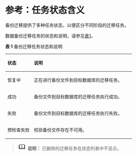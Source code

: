 # 参考：任务状态含义<a name="drs_03_0010"></a>

备份迁移提供了多种任务状态，以便区分不同阶段的迁移任务。

数据备份迁移任务的状态和说明，请参见[表1](#table28135752151716)。

**表 1**  备份迁移任务状态和说明

<a name="table28135752151716"></a>
<table><thead align="left"><tr id="row33425250151716"><th class="cellrowborder" valign="top" width="20.87%" id="mcps1.2.3.1.1"><p id="p23090726151716"><a name="p23090726151716"></a><a name="p23090726151716"></a><strong id="b6489949151716"><a name="b6489949151716"></a><a name="b6489949151716"></a>状态</strong></p>
</th>
<th class="cellrowborder" valign="top" width="79.13%" id="mcps1.2.3.1.2"><p id="p55923881151716"><a name="p55923881151716"></a><a name="p55923881151716"></a><strong id="b33552889151716"><a name="b33552889151716"></a><a name="b33552889151716"></a>说明</strong></p>
</th>
</tr>
</thead>
<tbody><tr id="row33429463151716"><td class="cellrowborder" valign="top" width="20.87%" headers="mcps1.2.3.1.1 "><p id="p23431949151716"><a name="p23431949151716"></a><a name="p23431949151716"></a>恢复中</p>
</td>
<td class="cellrowborder" valign="top" width="79.13%" headers="mcps1.2.3.1.2 "><p id="p18939716151716"><a name="p18939716151716"></a><a name="p18939716151716"></a>正在进行备份文件到目标数据库的迁移任务。</p>
</td>
</tr>
<tr id="row57722019151716"><td class="cellrowborder" valign="top" width="20.87%" headers="mcps1.2.3.1.1 "><p id="p44971987151716"><a name="p44971987151716"></a><a name="p44971987151716"></a>成功</p>
</td>
<td class="cellrowborder" valign="top" width="79.13%" headers="mcps1.2.3.1.2 "><p id="p18852348151716"><a name="p18852348151716"></a><a name="p18852348151716"></a>备份文件到目标数据库的迁移任务执行成功。</p>
</td>
</tr>
<tr id="row35453405151716"><td class="cellrowborder" valign="top" width="20.87%" headers="mcps1.2.3.1.1 "><p id="p53153517151716"><a name="p53153517151716"></a><a name="p53153517151716"></a>失败</p>
</td>
<td class="cellrowborder" valign="top" width="79.13%" headers="mcps1.2.3.1.2 "><p id="p10467593151716"><a name="p10467593151716"></a><a name="p10467593151716"></a>备份文件到目标数据库的迁移任务执行失败。</p>
</td>
</tr>
<tr id="row118314376500"><td class="cellrowborder" valign="top" width="20.87%" headers="mcps1.2.3.1.1 "><p id="p28323374502"><a name="p28323374502"></a><a name="p28323374502"></a>预检查失败</p>
</td>
<td class="cellrowborder" valign="top" width="79.13%" headers="mcps1.2.3.1.2 "><p id="p108331037155013"><a name="p108331037155013"></a><a name="p108331037155013"></a>校验备份文件存在不可用。</p>
</td>
</tr>
</tbody>
</table>

>![](public_sys-resources/icon-note.gif) **说明：** 
>已删除的迁移任务在状态列表中不显示。

